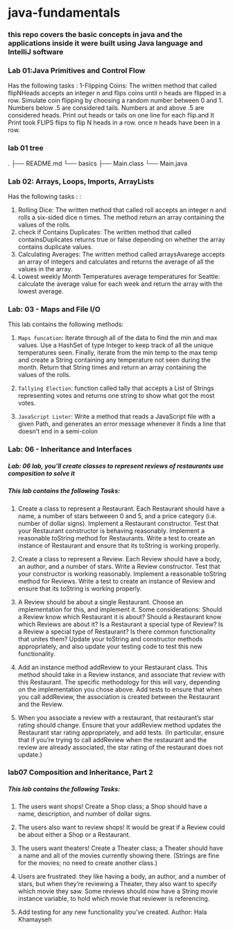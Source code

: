 # java-fundamentals

### this repo covers the basic concepts in java and the applications inside it were built using Java language and IntelliJ software 
### Lab 01:Java Primitives and Control Flow
Has the following tasks :
1-Flipping Coins: The written method that called flipNHeads accepts an integer n and flips coins until n heads
are flipped in a row. Simulate coin flipping by choosing a random number between 0 and 1. Numbers
below .5 are considered tails. Numbers at and above .5 are considered heads. Print out heads or tails on
one line for each flip.and It Print took FLIPS flips to flip N heads in a row. once n heads have been in a row.
### lab 01 tree
.
├── README.md
└── basics
    ├── Main.class
    └── Main.java

### Lab 02: Arrays, Loops, Imports, ArrayLists
Has the following tasks : :
1. Rolling Dice: The written method that called roll accepts an integer n and rolls a six-sided dice n times. The method
return an array containing the values of the rolls.
2.  check if Contains Duplicates: The written method that called containsDuplicates returns true or false
depending on whether the array contains duplicate values.
3. Calculating Averages: The written method called arraysAvarege accepts an array of integers and calculates and
returns the average of all the values in the array.
4.  Lowest weekly Month Temperatures average temperatures for Seattle: calculate the average value for each week and return the array with the lowest average.


### Lab: 03 - Maps and File I/O
This lab contains the following methods:
1. `Maps funcation`:  Iterate through all of the data to find the min and max values. Use a HashSet of type Integer to keep track of all the unique temperatures seen. Finally, iterate from the min temp to the max temp and create a String containing any temperature not seen during the month. Return that String times and return an array containing the values of the rolls.

2. `Tallying Election`:  function called tally that accepts a List of Strings representing votes and returns one string to show what got the most votes.
3. `JavaScript Linter`: Write a method that reads a JavaScript file with a given Path, and generates an error message whenever it finds a line that doesn’t end in a semi-colon

### Lab: 06 - Inheritance and Interfaces 
##### Lab: 06 lab, you’ll create classes to represent reviews of restaurants use composition to solve it 

##### This lab contains the following Tasks:
1. Create a class to represent a Restaurant. Each Restaurant should have a name, a number of stars betweeen 0 and 5, and a price category (i.e. number of dollar signs).
Implement a Restaurant constructor.
Test that your Restaurant constructor is behaving reasonably.
Implement a reasonable toString method for Restaurants.
Write a test to create an instance of Restaurant and ensure that its toString is working properly.

2. Create a class to represent a Review. Each Review should have a body, an author, and a number of stars.
Write a Review constructor.
Test that your constructor is working reasonably.
Implement a reasonable toString method for Reviews.
Write a test to create an instance of Review and ensure that its toString is working properly.

3. A Review should be about a single Restaurant. Choose an implementation for this, and implement it. Some considerations:
Should a Review know which Restaurant it is about?
Should a Restaurant know which Reviews are about it?
Is a Restaurant a special type of Review? Is a Review a special type of Restaurant? Is there common functionality that unites them?
Update your toString and constructor methods appropriately, and also update your testing code to test this new functionality.

4. Add an instance method addReview to your Restaurant class. This method should take in a Review instance, and associate that review with this Restaurant. The specific methodology for this will vary, depending on the implementation you chose above.
Add tests to ensure that when you call addReview, the association is created between the Restaurant and the Review.

5. When you associate a review with a restaurant, that restaurant’s star rating should change. Ensure that your addReview method updates the Restaurant star rating appropriately, and add tests. (In particular, ensure that if you’re trying to call addReview when the restaurant and the review are already associated, the star rating of the restaurant does not update.)
### lab07 Composition and Inheritance, Part 2
##### This lab contains the following Tasks:
1. The users want shops! Create a Shop class; a Shop should have a name, description, and number of dollar signs.

2. The users also want to review shops!
It would be great if a Review could be about either a Shop or a Restaurant. 
3. The users want theaters! Create a Theater class; a Theater should have a name and all of the movies currently showing there. (Strings are fine for the movies; no need to create another class.)

4. Users are frustrated: they like having a body, an author, and a number of stars, but when they’re reviewing a Theater, they also want to specify which movie they saw.
Some reviews should now have a String movie instance variable, to hold which movie that reviewer is referencing.

5. Add testing for any new functionality you’ve created.
Author: Hala Khamayseh